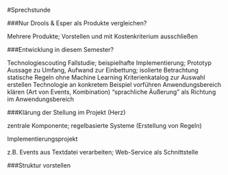 #Sprechstunde

###Nur Drools & Esper als Produkte vergleichen?

Mehrere Produkte; Vorstellen und mit Kostenkriterium ausschließen

###Entwicklung in diesem Semester?

Technologiescouting
Fallstudie; beispielhafte Implementierung; Prototyp
Aussage zu Umfang, Aufwand zur Einbettung;
isolierte Betrachtung
statische Regeln ohne Machine Learning
Kriterienkatalog zur Auswahl erstellen
Technologie an konkretem Beispiel vorführen
Anwendungsbereich klären (Art von Events, Kombination)
“sprachliche Äußerung” als Richtung im Anwendungsbereich

###Klärung der Stellung im Projekt (Herz)

zentrale Komponente; 
regelbasierte Systeme (Erstellung von Regeln)

Implementierungsprojekt

z.B. Events aus Textdatei verarbeiten; 
Web-Service als Schnittstelle

###Struktur vorstellen
